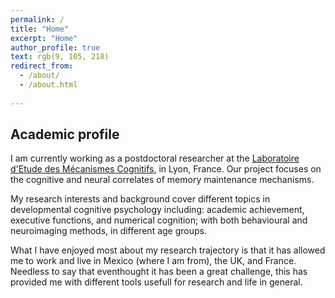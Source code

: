 ```yaml
---
permalink: /
title: "Home"
excerpt: "Home"
author_profile: true
text: rgb(9, 105, 218)
redirect_from: 
  - /about/
  - /about.html
 
---
```


## Academic profile 

I am currently working as a postdoctoral researcher at the
[Laboratoire d'Etude des Mécanismes Cognitifs](https://emc.univ-lyon2.fr/), in Lyon, France. Our project focuses on the cognitive and neural correlates of memory maintenance mechanisms.

My research interests and background cover different topics in developmental cognitive psychology including: academic achievement, executive functions, and numerical cognition; with both behavioural and neuroimaging methods, in different age groups. 

What I have enjoyed most about my research trajectory is that it has allowed me to work and live in Mexico (where I am from), the UK, and France. Needless to say that eventhought it has been a great challenge, this has provided me with different tools usefull for research and life in general.
